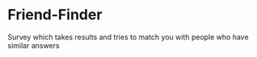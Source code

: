 # Friend-Finder
Survey which takes results and tries to match you with people who have similar answers
